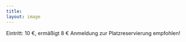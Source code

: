 ```yaml
---
title: 
layout: image
---
```


Eintritt: 10 €, ermäßigt 8 €Anmeldung zur Platzreservierung empfohlen!